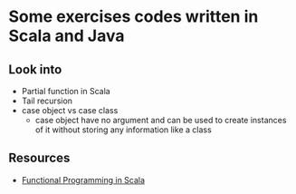 # Some exercises codes written in Scala and Java

## Look into
- Partial function in Scala
- Tail recursion
- case object vs case class
    - case object have no argument and can be used to create instances of it without storing any information like a class

## Resources
- [Functional Programming in Scala](youtube.com/watch?v=R0jVqeYzs9c)
